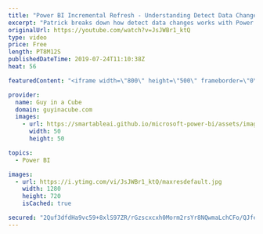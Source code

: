 ```yaml
---
title: "Power BI Incremental Refresh - Understanding Detect Data Changes"
excerpt: "Patrick breaks down how detect data changes works with Power BI Incremental Refresh. He demystifies some common misunderstandings when using this setting in Power BI Premium.  Download Patrick's free cheat-sheet: https://guyinacu.be/detectdatachangescheatsheet  Incremental refresh documentation - https://docs.microsoft.com/power-bi/service-premium-incremental-refresh"
originalUrl: https://youtube.com/watch?v=JsJWBr1_ktQ
type: video
price: Free
length: PT8M12S
publishedDateTime: 2019-07-24T11:10:38Z
heat: 56

featuredContent: "<iframe width=\"800\" height=\"500\" frameborder=\"0\" src=\"https://www.youtube.com/embed/JsJWBr1_ktQ\" allow=\"accelerometer; autoplay; encrypted-media; gyroscope; picture-in-picture\" allowfullscreen></iframe>"

provider:
  name: Guy in a Cube
  domain: guyinacube.com
  images:
    - url: https://smartableai.github.io/microsoft-power-bi/assets/images/organizations/guyinacube.com-50x50.jpg
      width: 50
      height: 50

topics:
  - Power BI

images:
  - url: https://i.ytimg.com/vi/JsJWBr1_ktQ/maxresdefault.jpg
    width: 1280
    height: 720
    isCached: true

secured: "2Quf3dfdHa9vc59+8xlS97ZR/rGzscxcxh0Morm2rsYr8NQwmaLchCFo/QJfey1aYmd4aU5LwahwQ0xnJs2wyByLv5+VsSxTg+xKsvxekUsK6b4SO7kw8SdJInJFzBPw24jMwtr8QMAUtEBRxco/J7HsA5xuAb1VqUcmSJW/0uWIJgxiajdgScKhQO+36Oy4IVl0Xded0QOPY2hAVFEYmBMo59VzlMAqASTn85uDHjx20g7Hn0H1SgI0hEZ+l/zmo1A6Rqqcm51mkGVIgPJTHcJEWrqD3tBjZpMZHOiysezPF5GZPET3YYYJjDI2n82axQEQ0QLSbg8Hftb6DHpl8nW8fl0wV1HoNVsI1vRdPTFKcNMGYxdF91rEvIdnaLsvY22S7KjFrgt16V90SD3RcUMrfoOvyIB0WgNYGBF7DXg=;FCuXNPuJ+1VZPd6SDJpv5w=="
---
```


